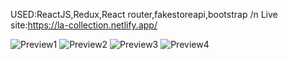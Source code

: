 USED:ReactJS,Redux,React router,fakestoreapi,bootstrap /n
Live site:https://la-collection.netlify.app/

![Preview1](https://user-images.githubusercontent.com/74317863/153873867-93dc4846-c154-4b62-a18c-9db3e70dca5d.png)
![Preview2](https://user-images.githubusercontent.com/74317863/153873884-a5cda631-c9af-45d8-bf7c-7eaeb95b66cf.png)
![Preview3](https://user-images.githubusercontent.com/74317863/153873803-a101ce25-0a33-43f1-8903-0450d7c6eee3.png)
![Preview4](https://user-images.githubusercontent.com/74317863/153873888-78704a8d-8402-4611-962b-131452d6aeef.png)

